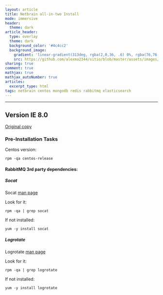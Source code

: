 ```yaml
---
layout: article
title: Netbrain all-in-two Install
mode: immersive
header:
  theme: dark
article_header:
  type: overlay
  theme: dark
  background_color: '#4c4cc2'
  background_image:
    gradient: 'linear-gradient(313deg, rgba(2,0,36, .6) 0%, rgba(76,76,194, .6) 47%, rgba(0,212,255, .6) 100%)'
    src: https://github.com/alexma2344/sitio/blob/master/assets/images/rainbows.jpg?raw=true"
sharing: true
comment: true
mathjax: true
mathjax_autoNumber: true
articles:
  excerpt_type: html
tags: netbrain centos mongodb redis rabbitmq elasticsearch
---
```

<!--more-->

---

## Version IE 8.0

[Original copy](netbraintech.com/docs/ie80/NetBrain_System_Setup_Guide_Two-Server_Deployment.pdf)

### Pre-Installation Tasks

Centos version:

	rpm -qa centos-release


#### RabbitMQ 3rd party dependencies:

##### Socat

Socat [man page](https://linux.die.net/man/1/socat)

Look for it:

	rpm -qa | grep socat

If not installed:

	yum -y install socat


##### Logrotate

Logrotate [man page](https://linux.die.net/man/8/logrotate)

Look for it:

	rpm -qa | grep logrotate

If not installed:

	yum -y install logrotate

